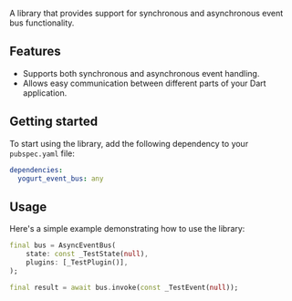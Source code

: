 A library that provides support for synchronous and asynchronous event bus functionality.

## Features

- Supports both synchronous and asynchronous event handling.
- Allows easy communication between different parts of your Dart application.

## Getting started

To start using the library, add the following dependency to your `pubspec.yaml` file:

```yaml
dependencies:
  yogurt_event_bus: any
```

## Usage

Here's a simple example demonstrating how to use the library:

```dart
final bus = AsyncEventBus(
    state: const _TestState(null),
    plugins: [_TestPlugin()],
);

final result = await bus.invoke(const _TestEvent(null));
```
